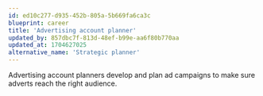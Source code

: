 ```yaml
---
id: ed10c277-d935-452b-805a-5b669fa6ca3c
blueprint: career
title: 'Advertising account planner'
updated_by: 857dbc7f-813d-48ef-b99e-aa6f80b770aa
updated_at: 1704627025
alternative_name: 'Strategic planner'
---
```

Advertising account planners develop and plan ad campaigns to make sure adverts reach the right audience.